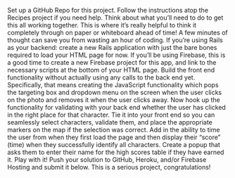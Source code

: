 Set up a GitHub Repo for this project. Follow the instructions atop the Recipes project if you need help.
Think about what you’ll need to do to get this all working together. This is where it’s really helpful to think it completely through on paper or whiteboard ahead of time! A few minutes of thought can save you from wasting an hour of coding.
If you’re using Rails as your backend: create a new Rails application with just the bare bones required to load your HTML page for now. If you’ll be using Firebase, this is a good time to create a new Firebase project for this app, and link to the necessary scripts at the bottom of your HTML page.
Build the front end functionality without actually using any calls to the back end yet. Specifically, that means creating the JavaScript functionality which pops the targeting box and dropdown menu on the screen when the user clicks on the photo and removes it when the user clicks away.
Now hook up the functionality for validating with your back end whether the user has clicked in the right place for that character.
Tie it into your front end so you can seamlessly select characters, validate them, and place the appropriate markers on the map if the selection was correct.
Add in the ability to time the user from when they first load the page and then display their “score” (time) when they successfully identify all characters. Create a popup that asks them to enter their name for the high scores table if they have earned it.
Play with it!
Push your solution to GitHub, Heroku, and/or Firebase Hosting and submit it below. This is a serious project, congratulations!